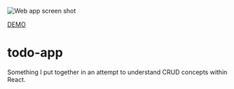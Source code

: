 ![Web app screen shot](https://i.imgur.com/28Y79Jr.png "Web app screen shot")

[DEMO](https://sabib0y.github.io/todo-app/)

# todo-app
Something I put together in an attempt to understand CRUD concepts within React.

